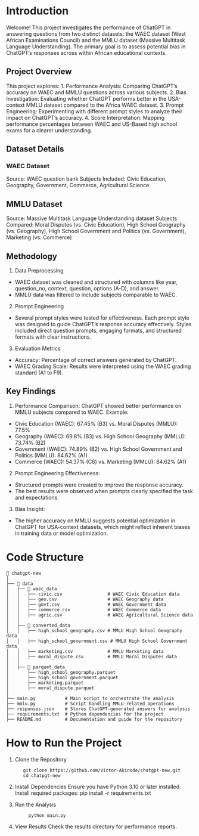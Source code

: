 # Introduction

Welcome! This project investigates the performance of ChatGPT in answering questions from two distinct datasets: the WAEC dataset (West African Examinations Council) and the MMLU dataset (Massive Multitask Language Understanding). The primary goal is to assess potential bias in ChatGPT’s responses across within African educational contexts.

## Project Overview

This project explores:
	1.	Performance Analysis: Comparing ChatGPT’s accuracy on WAEC and MMLU questions across various subjects.
	2.	Bias Investigation: Evaluating whether ChatGPT performs better in the USA-context MMLU dataset compared to the Africa WAEC dataset.
	3.	Prompt Engineering: Experimenting with different prompt styles to analyze their impact on ChatGPT’s accuracy.
	4.	Score Interpretation: Mapping performance percentages between  WAEC  and US-Based high school exams for a clearer understanding.

## Dataset Details

### WAEC Dataset
Source: WAEC question bank
Subjects Included: Civic Education, Geography, Government, Commerce, Agricultural Science
 

## MMLU Dataset
Source: Massive Multitask Language Understanding dataset
Subjects Compared: Moral Disputes (vs. Civic Education), High School Geography (vs. Geography), High School Government and Politics (vs. Government), Marketing (vs. Commerce)

 ## Methodology

1. Data Preprocessing
- WAEC dataset was cleaned and structured with columns like year, question_no, context, question, options (A-D), and answer.
- MMLU data was filtered to include subjects comparable to WAEC.

2. Prompt Engineering
- Several prompt styles were tested for effectiveness. Each prompt style was designed to guide ChatGPT’s response accuracy effectively. Styles included direct question prompts, engaging formats, and structured formats with clear instructions.

3. Evaluation Metrics
- Accuracy: Percentage of correct answers generated by ChatGPT.
- WAEC Grading Scale: Results were interpreted using the WAEC grading standard (A1 to F9).

## Key Findings
1.	Performance Comparison:
ChatGPT showed better performance on MMLU subjects compared to WAEC.
Example:
- Civic Education (WAEC): 67.45% (B3) vs. Moral Disputes (MMLU): 77.5%
- Geography (WAEC): 69.8% (B3) vs. High School Geography (MMLU): 73.74% (B2)
- Government (WAEC): 74.89% (B2) vs. High School Government and Politics (MMLU): 84.62% (A1)
- Commerce (WAEC): 54.37% (C6) vs. Marketing (MMLU): 84.62% (A1)

2.	Prompt Engineering Effectiveness:
- Structured prompts were created to improve the response accuracy.
- The best results were observed when prompts clearly specified the task and expectations.

3.	Bias Insight:
- The higher accuracy on MMLU suggests potential optimization in ChatGPT for USA-context datasets, which might reflect inherent biases in training data or model optimization.

# Code Structure
```
📂 chatgpt-new
│
├── 📁 data
│   ├── 📁 waec_data
│   │   ├── civic.csv                 # WAEC Civic Education data
│   │   ├── geo.csv                   # WAEC Geography data
│   │   ├── govt.csv                  # WAEC Government data
│   │   ├── commerce.csv              # WAEC Commerce data
│   │   ├── agric.csv                 # WAEC Agricultural Science data
│   │
│   ├── 📁 converted_data
│   │   ├── high_school_geography.csv # MMLU High School Geography data
│   │   ├── high_school_government.csv # MMLU High School Government data
│   │   ├── marketing.csv             # MMLU Marketing data
│   │   ├── moral_dispute.csv         # MMLU Moral Disputes data
│   │
│   ├── 📁 parquet_data
│       ├── high_school_geography.parquet
│       ├── high_school_government.parquet
│       ├── marketing.parquet
│       ├── moral_dispute.parquet
│
├── main.py           # Main script to orchestrate the analysis
├── mmlu.py           # Script handling MMLU-related operations
├── responses.json    # Stores ChatGPT-generated answers for analysis
├── requirements.txt  # Python dependencies for the project
├── README.md         # Documentation and guide for the repository
```

# How to Run the Project
1. Clone the Repository
   ```
      git clone https://github.com/Victor-Akinode/chatgpt-new.git
      cd chatpgt-new
   ```

3. Install Dependencies
      Ensure you have Python 3.10 or later installed. Install required packages:
        pip install -r requirements.txt
    	
4. Run the Analysis
   ```
        python main.py
   ```

5. View Results
     Check the results directory for performance reports.
     

